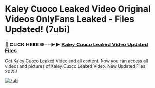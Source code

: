 # Kaley Cuoco Leaked Video Original Videos 0nlyFans Leaked - Files Updated! (7ubi)

<h3>🔴 CLICK HERE 🌐==►► <a href="https://tinyurl.com/2m67pmp6" rel="nofollow">Kaley Cuoco Leaked Video Updated Files</a></h3>

Get Kaley Cuoco Leaked Video and all content. Now you can access all videos and pictures of Kaley Cuoco Leaked Video. New Updated Files 2025!

[![7ubi](https://i.imgur.com/H4QAA4z.gif)](https://tinyurl.com/2m67pmp6)